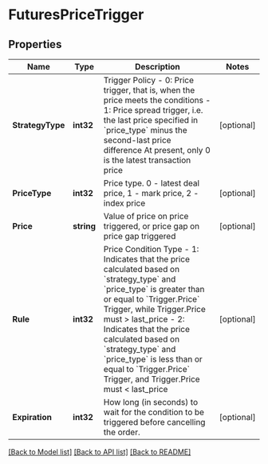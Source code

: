 # FuturesPriceTrigger

## Properties

Name | Type | Description | Notes
------------ | ------------- | ------------- | -------------
**StrategyType** | **int32** | Trigger Policy   - 0: Price trigger, that is, when the price meets the conditions  - 1: Price spread trigger, i.e. the last price specified in &#x60;price_type&#x60; minus the second-last price difference At present, only 0 is the latest transaction price | [optional] 
**PriceType** | **int32** | Price type. 0 - latest deal price, 1 - mark price, 2 - index price | [optional] 
**Price** | **string** | Value of price on price triggered, or price gap on price gap triggered | [optional] 
**Rule** | **int32** | Price Condition Type  - 1: Indicates that the price calculated based on &#x60;strategy_type&#x60; and &#x60;price_type&#x60; is greater than or equal to &#x60;Trigger.Price&#x60; Trigger, while Trigger.Price must &gt; last_price - 2: Indicates that the price calculated based on &#x60;strategy_type&#x60; and &#x60;price_type&#x60; is less than or equal to &#x60;Trigger.Price&#x60; Trigger, and Trigger.Price must &lt; last_price | [optional] 
**Expiration** | **int32** | How long (in seconds) to wait for the condition to be triggered before cancelling the order. | [optional] 

[[Back to Model list]](../README.md#documentation-for-models) [[Back to API list]](../README.md#documentation-for-api-endpoints) [[Back to README]](../README.md)


